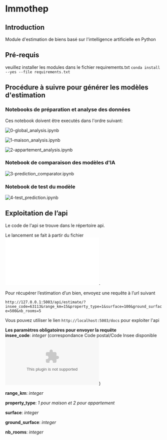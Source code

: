 # Immothep
## Introduction
Module d'estimation de biens basé sur l'intelligence artificielle en Python

## Pré-requis
veuillez installer les modules dans le fichier requirements.txt `conda install --yes --file requirements.txt`  

## Procédure à suivre pour générer les modèles d'estimation  
### Notebooks de préparation et analyse des données
Ces notebook doivent être executés dans l'ordre suivant:

![0-global_analysis.ipynb](./src/0-global_analysis.ipynb)

![1-maison_analysis.ipynb](./src/1-maison_analysis.ipynb)

![2-appartement_analysis.ipynb](./src/2-appartement_analysis.ipynb)

### Notebook de comparaison des modèles d'IA
![3-prediction_comparator.ipynb](./src/3-prediction_comparator.ipynb)

### Notebook de test du modèle
![4-test_prediction.ipynb](./src/4-test_prediction.ipynb)


## Exploitation de l’api  
Le code de l'api se trouve dans le répertoire api.

Le lancement se fait à partir du fichier ![app.py](./src/api/app.py).

Pour récupérer l’estimation d’un bien, envoyez une requête à l’url suivant

`http://127.0.0.1:5003/api/estimate/?insee_code=63113&range_km=15&property_type=1&surface=100&ground_surface=500&nb_rooms=5`

Vous pouvez utiliser le lien `http://localhost:5003/docs` pour exploiter l'api

**Les paramètres obligatoires pour envoyer la requête**  
**insee_code**: *integer*  (correspondance Code postal/Code Insee disponible ![ici](./data/out/correspondance-code-insee-code-postal_basic.csv))

**range_km**: *integer*  

**property_type**: *1 pour maison et 2 pour appartement*

**surface**: *integer*

**ground_surface**: *integer*

**nb_rooms**: *integer*


